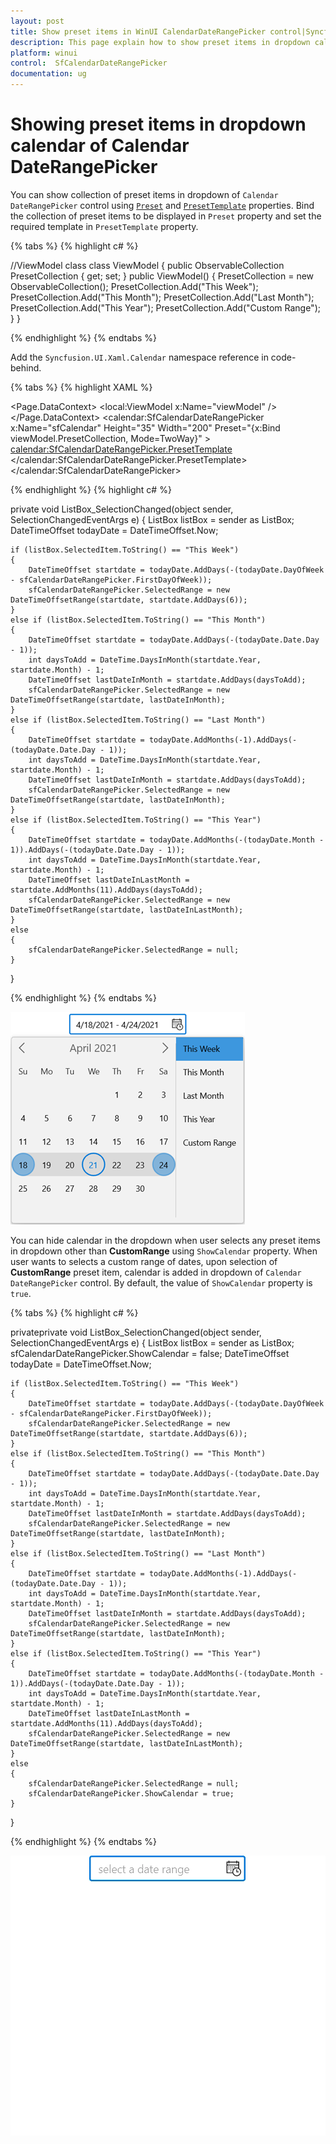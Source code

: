 ```yaml
---
layout: post
title: Show preset items in WinUI CalendarDateRangePicker control|Syncfusion
description: This page explain how to show preset items in dropdown calendar of the WinUI CalendarDateRangePicker (SfCalendarDateRangePicker) control.
platform: winui
control:  SfCalendarDateRangePicker
documentation: ug
---
```


# Showing preset items in dropdown calendar of Calendar DateRangePicker

You can show collection of preset items in dropdown of `Calendar DateRangePicker` control using [`Preset`](https://help.syncfusion.com/cr/winui/Syncfusion.UI.Xaml.Calendar.SfCalendarDateRangePicker.html#Syncfusion_UI_Xaml_Calendar_SfCalendarDateRangePicker_Preset) and [`PresetTemplate`](https://help.syncfusion.com/cr/winui/Syncfusion.UI.Xaml.Calendar.SfCalendarDateRangePicker.html#Syncfusion_UI_Xaml_Calendar_SfCalendarDateRangePicker_PresetTemplate) properties. Bind the collection of preset items to be displayed in `Preset` property and set the required template in `PresetTemplate` property.

{% tabs %}
{% highlight c# %}

//ViewModel class
class ViewModel
    {
        public ObservableCollection<string> PresetCollection { get; set; }
        public ViewModel()
        {
            PresetCollection = new ObservableCollection<string>();
            PresetCollection.Add("This Week");
            PresetCollection.Add("This Month");
            PresetCollection.Add("Last Month");
            PresetCollection.Add("This Year");
            PresetCollection.Add("Custom Range");
        }
    }

{% endhighlight %}
{% endtabs %}

Add the `Syncfusion.UI.Xaml.Calendar` namespace reference in code-behind.

{% tabs %}
{% highlight XAML %}

<Page
    x:Class="Calendar_WinUI_FT.MainPage"
    xmlns="http://schemas.microsoft.com/winfx/2006/xaml/presentation"
    xmlns:x="http://schemas.microsoft.com/winfx/2006/xaml"
    xmlns:local="using:Calendar_WinUI_FT"
    xmlns:d="http://schemas.microsoft.com/expression/blend/2008"
    xmlns:mc="http://schemas.openxmlformats.org/markup-compatibility/2006" xmlns:calendar="using:Syncfusion.UI.Xaml.Calendar"
    mc:Ignorable="d"
    Background="{ThemeResource ApplicationPageBackgroundThemeBrush}">
    <Page.DataContext>
        <local:ViewModel x:Name="viewModel" />
    </Page.DataContext>
    <Grid>
        <calendar:SfCalendarDateRangePicker  x:Name="sfCalendar" Height="35" Width="200"
                                            Preset="{x:Bind viewModel.PresetCollection, Mode=TwoWay}" >
            <calendar:SfCalendarDateRangePicker.PresetTemplate>
                <DataTemplate>
                    <ListBox ItemsSource="{Binding}" SelectionChanged="ListBox_SelectionChanged" />
                </DataTemplate>
            </calendar:SfCalendarDateRangePicker.PresetTemplate>
        </calendar:SfCalendarDateRangePicker>
    </Grid>
</Page>

{% endhighlight %}
{% highlight c# %}

private void ListBox_SelectionChanged(object sender, SelectionChangedEventArgs e)
{
    ListBox listBox = sender as ListBox;
    DateTimeOffset todayDate = DateTimeOffset.Now;

    if (listBox.SelectedItem.ToString() == "This Week")
    {
        DateTimeOffset startdate = todayDate.AddDays(-(todayDate.DayOfWeek - sfCalendarDateRangePicker.FirstDayOfWeek));
        sfCalendarDateRangePicker.SelectedRange = new DateTimeOffsetRange(startdate, startdate.AddDays(6));
    }
    else if (listBox.SelectedItem.ToString() == "This Month")
    {
        DateTimeOffset startdate = todayDate.AddDays(-(todayDate.Date.Day - 1));
        int daysToAdd = DateTime.DaysInMonth(startdate.Year, startdate.Month) - 1;
        DateTimeOffset lastDateInMonth = startdate.AddDays(daysToAdd);
        sfCalendarDateRangePicker.SelectedRange = new DateTimeOffsetRange(startdate, lastDateInMonth);
    }
    else if (listBox.SelectedItem.ToString() == "Last Month")
    {
        DateTimeOffset startdate = todayDate.AddMonths(-1).AddDays(-(todayDate.Date.Day - 1));
        int daysToAdd = DateTime.DaysInMonth(startdate.Year, startdate.Month) - 1;
        DateTimeOffset lastDateInMonth = startdate.AddDays(daysToAdd);
        sfCalendarDateRangePicker.SelectedRange = new DateTimeOffsetRange(startdate, lastDateInMonth);
    }
    else if (listBox.SelectedItem.ToString() == "This Year")
    {
        DateTimeOffset startdate = todayDate.AddMonths(-(todayDate.Month - 1)).AddDays(-(todayDate.Date.Day - 1));
        int daysToAdd = DateTime.DaysInMonth(startdate.Year, startdate.Month) - 1;
        DateTimeOffset lastDateInLastMonth = startdate.AddMonths(11).AddDays(daysToAdd);
        sfCalendarDateRangePicker.SelectedRange = new DateTimeOffsetRange(startdate, lastDateInLastMonth);
    }
    else
    {
        sfCalendarDateRangePicker.SelectedRange = null;
    }
}

{% endhighlight %}
{% endtabs %}

![Calendar DateRangePicker dropdown with preset collection](Preset-Items_images/week-selection.png)

You can hide calendar in the dropdown when user selects any preset items in dropdown other than **CustomRange** using `ShowCalendar` property. When user wants to selects a custom range of dates, upon selection of **CustomRange** preset item, calendar is added in dropdown of `Calendar DateRangePicker` control. By default, the value of `ShowCalendar` property is `true`.

{% tabs %}
{% highlight c# %}

privateprivate void ListBox_SelectionChanged(object sender, SelectionChangedEventArgs e)
{
    ListBox listBox = sender as ListBox;
    sfCalendarDateRangePicker.ShowCalendar = false;
    DateTimeOffset todayDate = DateTimeOffset.Now;

    if (listBox.SelectedItem.ToString() == "This Week")
    {
        DateTimeOffset startdate = todayDate.AddDays(-(todayDate.DayOfWeek - sfCalendarDateRangePicker.FirstDayOfWeek));
        sfCalendarDateRangePicker.SelectedRange = new DateTimeOffsetRange(startdate, startdate.AddDays(6));
    }
    else if (listBox.SelectedItem.ToString() == "This Month")
    {
        DateTimeOffset startdate = todayDate.AddDays(-(todayDate.Date.Day - 1));
        int daysToAdd = DateTime.DaysInMonth(startdate.Year, startdate.Month) - 1;
        DateTimeOffset lastDateInMonth = startdate.AddDays(daysToAdd);
        sfCalendarDateRangePicker.SelectedRange = new DateTimeOffsetRange(startdate, lastDateInMonth);
    }
    else if (listBox.SelectedItem.ToString() == "Last Month")
    {
        DateTimeOffset startdate = todayDate.AddMonths(-1).AddDays(-(todayDate.Date.Day - 1));
        int daysToAdd = DateTime.DaysInMonth(startdate.Year, startdate.Month) - 1;
        DateTimeOffset lastDateInMonth = startdate.AddDays(daysToAdd);
        sfCalendarDateRangePicker.SelectedRange = new DateTimeOffsetRange(startdate, lastDateInMonth);
    }
    else if (listBox.SelectedItem.ToString() == "This Year")
    {
        DateTimeOffset startdate = todayDate.AddMonths(-(todayDate.Month - 1)).AddDays(-(todayDate.Date.Day - 1));
        int daysToAdd = DateTime.DaysInMonth(startdate.Year, startdate.Month) - 1;
        DateTimeOffset lastDateInLastMonth = startdate.AddMonths(11).AddDays(daysToAdd);
        sfCalendarDateRangePicker.SelectedRange = new DateTimeOffsetRange(startdate, lastDateInLastMonth);
    }
    else
    {
        sfCalendarDateRangePicker.SelectedRange = null;
        sfCalendarDateRangePicker.ShowCalendar = true;
    }
}

{% endhighlight %}
{% endtabs %}

![Custom range selection in WinUI Calendar DateRangePicker](Preset-Items_images/preset-items-collection.gif)


